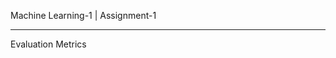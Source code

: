 Machine Learning-1 | Assignment-1
____________________________________________
 
 Evaluation Metrics
